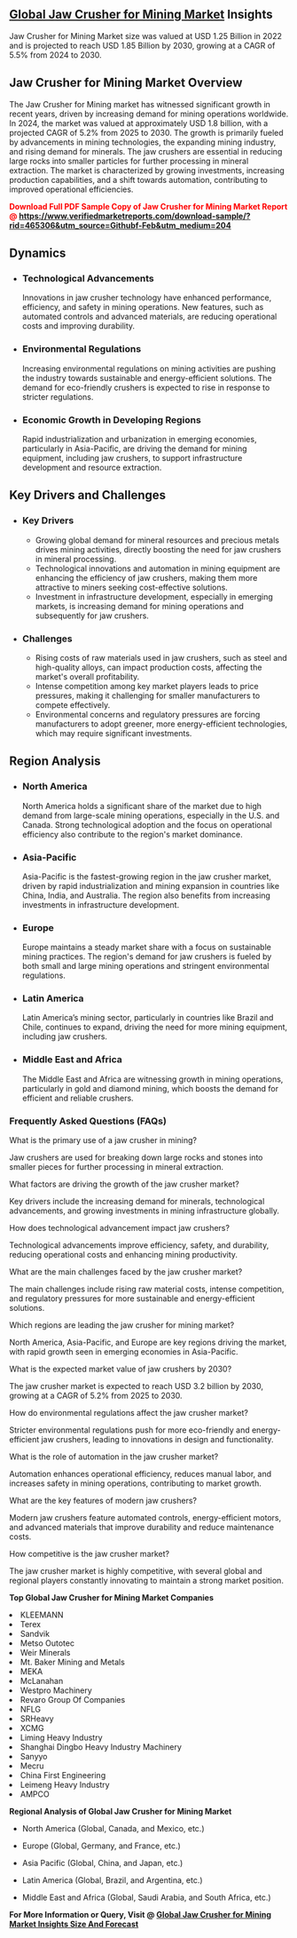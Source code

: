<h2><a href="https://www.verifiedmarketreports.com/download-sample/?rid=465306&amp;utm_source=Githubf&amp;utm_medium=204" target="_blank">Global Jaw Crusher for Mining Market</a> Insights</h2><p>Jaw Crusher for Mining Market size was valued at USD 1.25 Billion in 2022 and is projected to reach USD 1.85 Billion by 2030, growing at a CAGR of 5.5% from 2024 to 2030.</p><p> <h2>Jaw Crusher for Mining Market Overview</h2> <p>The Jaw Crusher for Mining market has witnessed significant growth in recent years, driven by increasing demand for mining operations worldwide. In 2024, the market was valued at approximately USD 1.8 billion, with a projected CAGR of 5.2% from 2025 to 2030. The growth is primarily fueled by advancements in mining technologies, the expanding mining industry, and rising demand for minerals. The jaw crushers are essential in reducing large rocks into smaller particles for further processing in mineral extraction. The market is characterized by growing investments, increasing production capabilities, and a shift towards automation, contributing to improved operational efficiencies.</p> <p><strong><p><span class=""><span style="color: #ff0000;"><strong>Download Full PDF Sample Copy of Jaw Crusher for Mining Market Report</strong> @ </span><a href="https://www.verifiedmarketreports.com/download-sample/?rid=465306&amp;utm_source=Githubf-Feb&amp;utm_medium=204" target="_blank">https://www.verifiedmarketreports.com/download-sample/?rid=465306&amp;utm_source=Githubf-Feb&amp;utm_medium=204</a></span></p></strong></p> <h2>Dynamics</h2> <ul> <li><h3>Technological Advancements</h3> Innovations in jaw crusher technology have enhanced performance, efficiency, and safety in mining operations. New features, such as automated controls and advanced materials, are reducing operational costs and improving durability.</li> <li><h3>Environmental Regulations</h3> Increasing environmental regulations on mining activities are pushing the industry towards sustainable and energy-efficient solutions. The demand for eco-friendly crushers is expected to rise in response to stricter regulations.</li> <li><h3>Economic Growth in Developing Regions</h3> Rapid industrialization and urbanization in emerging economies, particularly in Asia-Pacific, are driving the demand for mining equipment, including jaw crushers, to support infrastructure development and resource extraction.</li> </ul> <h2>Key Drivers and Challenges</h2> <ul> <li><h3>Key Drivers</h3> <ul> <li>Growing global demand for mineral resources and precious metals drives mining activities, directly boosting the need for jaw crushers in mineral processing.</li> <li>Technological innovations and automation in mining equipment are enhancing the efficiency of jaw crushers, making them more attractive to miners seeking cost-effective solutions.</li> <li>Investment in infrastructure development, especially in emerging markets, is increasing demand for mining operations and subsequently for jaw crushers.</li> </ul> </li> <li><h3>Challenges</h3> <ul> <li>Rising costs of raw materials used in jaw crushers, such as steel and high-quality alloys, can impact production costs, affecting the market's overall profitability.</li> <li>Intense competition among key market players leads to price pressures, making it challenging for smaller manufacturers to compete effectively.</li> <li>Environmental concerns and regulatory pressures are forcing manufacturers to adopt greener, more energy-efficient technologies, which may require significant investments.</li> </ul> </li> </ul> <h2>Region Analysis</h2> <ul> <li><h3>North America</h3> North America holds a significant share of the market due to high demand from large-scale mining operations, especially in the U.S. and Canada. Strong technological adoption and the focus on operational efficiency also contribute to the region's market dominance.</li> <li><h3>Asia-Pacific</h3> Asia-Pacific is the fastest-growing region in the jaw crusher market, driven by rapid industrialization and mining expansion in countries like China, India, and Australia. The region also benefits from increasing investments in infrastructure development.</li> <li><h3>Europe</h3> Europe maintains a steady market share with a focus on sustainable mining practices. The region's demand for jaw crushers is fueled by both small and large mining operations and stringent environmental regulations.</li> <li><h3>Latin America</h3> Latin America’s mining sector, particularly in countries like Brazil and Chile, continues to expand, driving the need for more mining equipment, including jaw crushers.</li> <li><h3>Middle East and Africa</h3> The Middle East and Africa are witnessing growth in mining operations, particularly in gold and diamond mining, which boosts the demand for efficient and reliable crushers.</li> </ul> <h3>Frequently Asked Questions (FAQs)</h3> <p>What is the primary use of a jaw crusher in mining?</p> <p>Jaw crushers are used for breaking down large rocks and stones into smaller pieces for further processing in mineral extraction.</p> <p>What factors are driving the growth of the jaw crusher market?</p> <p>Key drivers include the increasing demand for minerals, technological advancements, and growing investments in mining infrastructure globally.</p> <p>How does technological advancement impact jaw crushers?</p> <p>Technological advancements improve efficiency, safety, and durability, reducing operational costs and enhancing mining productivity.</p> <p>What are the main challenges faced by the jaw crusher market?</p> <p>The main challenges include rising raw material costs, intense competition, and regulatory pressures for more sustainable and energy-efficient solutions.</p> <p>Which regions are leading the jaw crusher for mining market?</p> <p>North America, Asia-Pacific, and Europe are key regions driving the market, with rapid growth seen in emerging economies in Asia-Pacific.</p> <p>What is the expected market value of jaw crushers by 2030?</p> <p>The jaw crusher market is expected to reach USD 3.2 billion by 2030, growing at a CAGR of 5.2% from 2025 to 2030.</p> <p>How do environmental regulations affect the jaw crusher market?</p> <p>Stricter environmental regulations push for more eco-friendly and energy-efficient jaw crushers, leading to innovations in design and functionality.</p> <p>What is the role of automation in the jaw crusher market?</p> <p>Automation enhances operational efficiency, reduces manual labor, and increases safety in mining operations, contributing to market growth.</p> <p>What are the key features of modern jaw crushers?</p> <p>Modern jaw crushers feature automated controls, energy-efficient motors, and advanced materials that improve durability and reduce maintenance costs.</p> <p>How competitive is the jaw crusher market?</p> <p>The jaw crusher market is highly competitive, with several global and regional players constantly innovating to maintain a strong market position.</p> </p><p><strong>Top Global Jaw Crusher for Mining Market Companies</strong></p><div data-test-id=""><p><li>KLEEMANN</li><li> Terex</li><li> Sandvik</li><li> Metso Outotec</li><li> Weir Minerals</li><li> Mt. Baker Mining and Metals</li><li> MEKA</li><li> McLanahan</li><li> Westpro Machinery</li><li> Revaro Group Of Companies</li><li> NFLG</li><li> SRHeavy</li><li> XCMG</li><li> Liming Heavy Industry</li><li> Shanghai Dingbo Heavy Industry Machinery</li><li> Sanyyo</li><li> Mecru</li><li> China First Engineering</li><li> Leimeng Heavy Industry</li><li> AMPCO</li></p><div><strong>Regional Analysis of&nbsp;Global Jaw Crusher for Mining Market</strong></div><ul><li dir="ltr"><p dir="ltr">North America&nbsp;(Global, Canada, and Mexico, etc.)</p></li><li dir="ltr"><p dir="ltr">Europe (Global, Germany, and France, etc.)</p></li><li dir="ltr"><p dir="ltr">Asia Pacific&nbsp;(Global, China, and Japan, etc.)</p></li><li dir="ltr"><p dir="ltr">Latin America&nbsp;(Global, Brazil, and Argentina, etc.)</p></li><li dir="ltr">Middle East and Africa&nbsp;(Global, Saudi Arabia, and South Africa, etc.)</li></ul><p><strong>For More Information or Query, Visit @&nbsp;</strong><strong><a href="https://www.verifiedmarketreports.com/product/jaw-crusher-for-mining-market/?utm_source=Githubf&amp;utm_medium=204" target="_blank">Global Jaw Crusher for Mining Market Insights Size And Forecast</a></strong></p></div>

